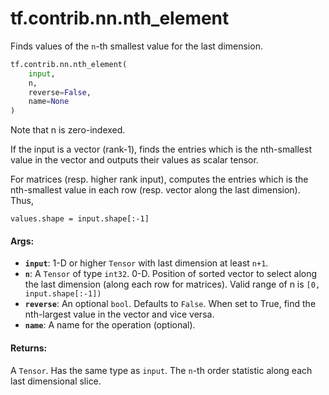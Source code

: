 <div itemscope itemtype="http://developers.google.com/ReferenceObject">
<meta itemprop="name" content="tf.contrib.nn.nth_element" />
<meta itemprop="path" content="Stable" />
</div>

# tf.contrib.nn.nth_element

Finds values of the `n`-th smallest value for the last dimension.

``` python
tf.contrib.nn.nth_element(
    input,
    n,
    reverse=False,
    name=None
)
```

<!-- Placeholder for "Used in" -->

Note that n is zero-indexed.

If the input is a vector (rank-1), finds the entries which is the nth-smallest
value in the vector and outputs their values as scalar tensor.

For matrices (resp. higher rank input), computes the entries which is the
nth-smallest value in each row (resp. vector along the last dimension). Thus,

    values.shape = input.shape[:-1]

#### Args:


* <b>`input`</b>: 1-D or higher `Tensor` with last dimension at least `n+1`.
* <b>`n`</b>: A `Tensor` of type `int32`.
  0-D. Position of sorted vector to select along the last dimension (along
  each row for matrices). Valid range of n is `[0, input.shape[:-1])`
* <b>`reverse`</b>: An optional `bool`. Defaults to `False`.
  When set to True, find the nth-largest value in the vector and vice
  versa.
* <b>`name`</b>: A name for the operation (optional).


#### Returns:

A `Tensor`. Has the same type as `input`.
The `n`-th order statistic along each last dimensional slice.
